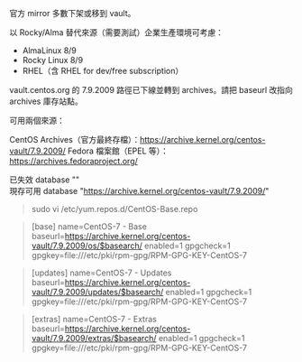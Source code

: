官方 mirror 多數下架或移到 vault。  

以 Rocky/Alma 替代來源（需要測試）企業生產環境可考慮：  
- AlmaLinux 8/9  
- Rocky Linux 8/9  
- RHEL（含 RHEL for dev/free subscription）

vault.centos.org 的 7.9.2009 路徑已下線並轉到 archives。請把 baseurl 改指向 archives 庫存站點。

可用兩個來源：

CentOS Archives（官方最終存檔）：https://archive.kernel.org/centos-vault/7.9.2009/
Fedora 檔案館（EPEL 等）：https://archives.fedoraproject.org/

已失效 database ""  
現存可用 database "https://archive.kernel.org/centos-vault/7.9.2009/"  

> sudo vi /etc/yum.repos.d/CentOS-Base.repo

> [base]
> name=CentOS-7 - Base
> baseurl=https://archive.kernel.org/centos-vault/7.9.2009/os/$basearch/
> enabled=1
> gpgcheck=1
> gpgkey=file:///etc/pki/rpm-gpg/RPM-GPG-KEY-CentOS-7

> [updates]
> name=CentOS-7 - Updates
> baseurl=https://archive.kernel.org/centos-vault/7.9.2009/updates/$basearch/
> enabled=1
> gpgcheck=1
> gpgkey=file:///etc/pki/rpm-gpg/RPM-GPG-KEY-CentOS-7

> [extras]
> name=CentOS-7 - Extras
> baseurl=https://archive.kernel.org/centos-vault/7.9.2009/extras/$basearch/
> enabled=1
> gpgcheck=1
> gpgkey=file:///etc/pki/rpm-gpg/RPM-GPG-KEY-CentOS-7

